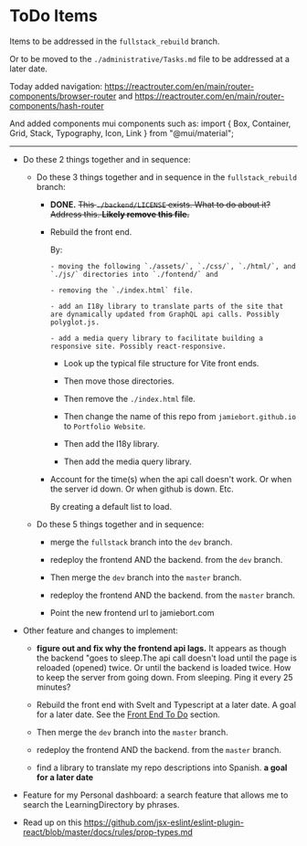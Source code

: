# ToDo Items

Items to be addressed in the `fullstack_rebuild` branch.

Or to be moved to the `./administrative/Tasks.md` file to be addressed at a later date.

Today added navigation:
https://reactrouter.com/en/main/router-components/browser-router
and
https://reactrouter.com/en/main/router-components/hash-router

And added components mui components such as:
import { Box, Container, Grid, Stack, Typography, Icon, Link } from "@mui/material";

---

- Do these 2 things together and in sequence:

  - Do these 3 things together and in sequence in the `fullstack_rebuild` branch:

    - **DONE.** ~~This `./backend/LICENSE` exists. What to do about it? Address this. **Likely remove this file.**~~

    - Rebuild the front end.

      By:

          - moving the following `./assets/`, `./css/`, `./html/`, and `./js/` directories into `./fontend/` and

          - removing the `./index.html` file.

          - add an I18y library to translate parts of the site that are dynamically updated from GraphQL api calls. Possibly polyglot.js.

          - add a media query library to facilitate building a responsive site. Possibly react-responsive.

      - Look up the typical file structure for Vite front ends.

      - Then move those directories.

      - Then remove the `./index.html` file.

      - Then change the name of this repo from `jamiebort.github.io` to `Portfolio Website`.

      - Then add the I18y library.

      - Then add the media query library.

    - Account for the time(s) when the api call doesn't work. Or when the server id down. Or when github is down. Etc.

      By creating a default list to load.

  - Do these 5 things together and in sequence:

    - merge the `fullstack` branch into the `dev` branch.

    - redeploy the frontend AND the backend. from the `dev` branch.

    - Then merge the `dev` branch into the `master` branch.

    - redeploy the frontend AND the backend. from the `master` branch.

    - Point the new frontend url to jamiebort.com

- Other feature and changes to implement:

  - **figure out and fix why the frontend api lags.** It appears as though the backend "goes to sleep.The api call doesn't load until the page is reloaded (opened) twice. Or until the backend is loaded twice. How to keep the server from going down. From sleeping. Ping it every 25 minutes?

  - Rebuild the front end with Svelt and Typescript at a later date. A goal for a later date. See the [Front End To Do](https://github.com/JamieBort/jamiebort.github.io/blob/fullstack/administrative/Tasks.md#front-end-to-do) section.

  - Then merge the `dev` branch into the `master` branch.

  - redeploy the frontend AND the backend. from the `master` branch.

  - find a library to translate my repo descriptions into Spanish. **a goal for a later date**

- Feature for my Personal dashboard: a search feature that allows me to search the LearningDirectory by phrases.

- Read up on this https://github.com/jsx-eslint/eslint-plugin-react/blob/master/docs/rules/prop-types.md
